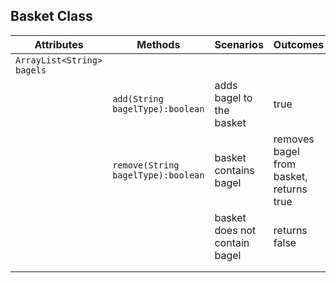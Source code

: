 ## Basket Class

| Attributes                 | Methods                            | Scenarios                     | Outcomes                                |
|----------------------------|------------------------------------|-------------------------------|-----------------------------------------|
| `ArrayList<String> bagels` |                                    |                               |                                         |
|                            | `add(String bagelType):boolean`    | adds bagel to the basket      | true                                    |
|                            | `remove(String bagelType):boolean` | basket contains bagel         | removes bagel from basket, returns true |
|                            |                                    | basket does not contain bagel | returns false                           |
|                            |                                    |                               |                                         |
|                            |                                    |                               |                                         |
